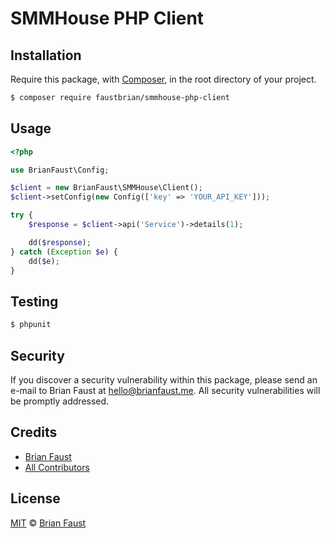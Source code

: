 # SMMHouse PHP Client

## Installation

Require this package, with [Composer](https://getcomposer.org/), in the root directory of your project.

``` bash
$ composer require faustbrian/smmhouse-php-client
```

## Usage

``` php
<?php

use BrianFaust\Config;

$client = new BrianFaust\SMMHouse\Client();
$client->setConfig(new Config(['key' => 'YOUR_API_KEY']));

try {
    $response = $client->api('Service')->details(1);

    dd($response);
} catch (Exception $e) {
    dd($e);
}
```

## Testing

``` bash
$ phpunit
```

## Security

If you discover a security vulnerability within this package, please send an e-mail to Brian Faust at hello@brianfaust.me. All security vulnerabilities will be promptly addressed.

## Credits

- [Brian Faust](https://github.com/faustbrian)
- [All Contributors](../../contributors)

## License

[MIT](LICENSE) © [Brian Faust](https://brianfaust.me)
